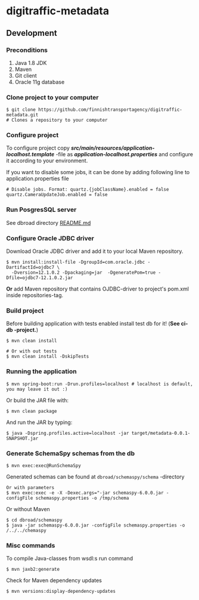 # digitraffic-metadata

## Development

### Preconditions
1. Java 1.8 JDK
2. Maven
3. Git client
4. Oracle 11g database


### Clone project to your computer

    $ git clone https://github.com/finnishtransportagency/digitraffic-metadata.git
    # Clones a repository to your computer

### Configure project

To configure project copy ***src/main/resources/application-localhost.template*** -file
as ***application-localhost.properties*** and configure it according to your environment.

If you want to disable some jobs, it can be done by adding following line to application.properties file

    # Disable jobs. Format: quartz.{jobClassName}.enabled = false
    quartz.CameraUpdateJob.enabled = false

### Run PosgresSQL server

See dbroad directory [README.md](dbroad/README.md)
### Configure Oracle JDBC driver

Download Oracle JDBC driver and add it to your local Maven repository.

    $ mvn install:install-file -DgroupId=com.oracle.jdbc -DartifactId=ojdbc7 \
      -Dversion=12.1.0.2 -Dpackaging=jar  -DgeneratePom=true -Dfile=ojdbc7-12.1.0.2.jar

**Or** add Maven repository that contains OJDBC-driver to project's pom.xml inside repositories-tag.


### Build project

Before building application with tests enabled install test db for it! (**See ci-db -project.**)

    $ mvn clean install
    
    # Or with out tests
    $ mvn clean install -DskipTests

### Running the application

    $ mvn spring-boot:run -Drun.profiles=localhost # localhost is default, you may leave it out :)

Or build the JAR file with:

    $ mvn clean package

 And run the JAR by typing:

    $ java -Dspring.profiles.active=localhost -jar target/metadata-0.0.1-SNAPSHOT.jar

### Generate SchemaSpy schemas from the db

    $ mvn exec:exec@RunSchemaSpy

Generated schemas can be found at `dbroad/schemaspy/schema` -directory    

    Or with parameters
    $ mvn exec:exec -e -X -Dexec.args="-jar schemaspy-6.0.0.jar -configFile schemaspy.properties -o /tmp/schema

Or without Maven

    $ cd dbroad/schemaspy
    $ java -jar schemaspy-6.0.0.jar -configFile schemaspy.properties -o /../../chemaspy

### Misc commands

To compile Java-classes from wsdl:s run command

    $ mvn jaxb2:generate

Check for Maven dependency updates

    $ mvn versions:display-dependency-updates
